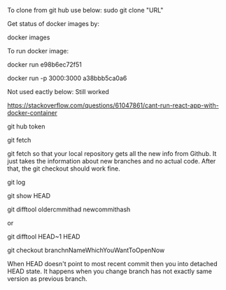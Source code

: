 
To clone from git hub use below:
sudo git clone "URL"

Get status of docker images by:

docker images

To run docker image:

docker run e98b6ec72f51


 docker run -p 3000:3000 a38bbb5ca0a6

Not used eactly below: Still worked

https://stackoverflow.com/questions/61047861/cant-run-react-app-with-docker-container


git hub token



git fetch

git fetch so that your local repository gets all the new info from Github. 
It just takes the information about new branches and no actual code. 
After that, the git checkout should work fine.

git log

git show HEAD

git difftool oldercmmithad newcommithash

or

git difftool HEAD~1 HEAD

git checkout branchnNameWhichYouWantToOpenNow

When HEAD doesn't point to most recent commit then you into detached HEAD state. It happens when you change branch has not exactly same version as previous branch.

